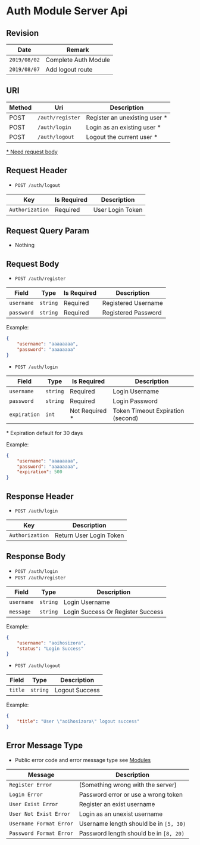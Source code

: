 # Auth Module Server Api

## Revision

|Date|Remark|
|--|--|
|`2019/08/02`|Complete Auth Module|
|`2019/08/07`|Add logout route|

## URI

|Method|Uri|Description|
|--|--|--|
|POST|`/auth/register`|Register an unexisting user \*|
|POST|`/auth/login`|Login as an existing user \*|
|POST|`/auth/logout`|Logout the current user \*|

[\* Need request body](https://github.com/Aoi-hosizora/Biji_BackEnd/blob/master/app/Modules/Auth/readme.md#request-body)

## Request Header

+ `POST /auth/logout`

|Key|Is Required|Description|
|--|--|--|
|`Authorization`|Required|User Login Token|

## Request Query Param

+ Nothing

## Request Body

+ `POST /auth/register`

|Field|Type|Is Required|Description|
|--|--|--|--|
|`username`|`string`|Required|Registered Username|
|`password`|`string`|Required|Registered Password|

Example:

```json
{
    "username": "aaaaaaaa",
    "password": "aaaaaaaa"
} 
```

+ `POST /auth/login`

|Field|Type|Is Required|Description|
|--|--|--|--|
|`username`|`string`|Required|Login Username|
|`password`|`string`|Required|Login Password|
|`expiration`|`int`|Not Required \*|Token Timeout Expiration (second)|

\* Expiration default for 30 days

Example:

```json
{
    "username": "aaaaaaaa",
    "password": "aaaaaaaa",
    "expiration": 500
} 
```

## Response Header

+ `POST /auth/login`

|Key|Description|
|--|--|
|`Authorization`|Return User Login Token|

## Response Body

+ `POST /auth/login`
+ `POST /auth/register`

|Field|Type|Description|
|--|--|--|
|`username`|`string`|Login Username|
|`message`|`string`|Login Success Or Register Success|

Example:

```json
{
    "username": "aoihosizora",
    "status": "Login Success"
}
```

+ `POST /auth/logout`

|Field|Type|Description|
|--|--|--|
|`title`|`string`|Logout Success|

Example:

```json
{
    "title": "User \"aoihosizora\" logout success"
}
```

## Error Message Type

+ Public error code and error message type see [Modules](https://github.com/Aoi-hosizora/Biji_BackEnd/blob/master/app/Modules/readme.md)

|Message|Description|
|--|--|
|`Register Error`|(Something wrong with the server)|
|`Login Error`|Password error or use a wrong token|
|`User Exist Error`|Register an exist username|
|`User Not Exist Error`|Login as an unexist username|
|`Username Format Error`|Username length should be in `[5, 30)`|
|`Password Format Error`|Password length should be in `[8, 20)`|